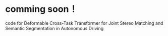 # comming soon！
code for Deformable Cross-Task Transformer for Joint Stereo Matching and Semantic Segmentation in Autonomous Driving
